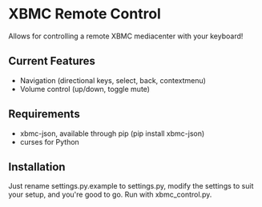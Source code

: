 XBMC Remote Control
===================

Allows for controlling a remote XBMC mediacenter with your keyboard!

## Current Features
 * Navigation (directional keys, select, back, contextmenu)
 * Volume control (up/down, toggle mute)

## Requirements
 * xbmc-json, available through pip (pip install xbmc-json)
 * curses for Python

## Installation
Just rename settings.py.example to settings.py, modify the settings to suit your setup, and you're good to go.
Run with xbmc_control.py.
